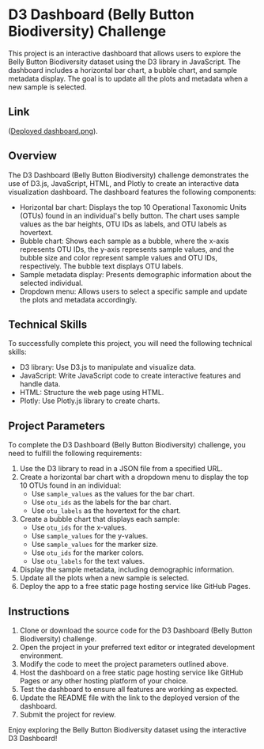 # D3 Dashboard (Belly Button Biodiversity) Challenge

This project is an interactive dashboard that allows users to explore the Belly Button Biodiversity dataset using the D3 library in JavaScript. The dashboard includes a horizontal bar chart, a bubble chart, and sample metadata display. The goal is to update all the plots and metadata when a new sample is selected.

## Link

([Deployed dashboard.png](https://github.com/Younes1120/belly-button-challenge/blob/main/Deployed%20dashboard.png)).

## Overview

The D3 Dashboard (Belly Button Biodiversity) challenge demonstrates the use of D3.js, JavaScript, HTML, and Plotly to create an interactive data visualization dashboard. The dashboard features the following components:

- Horizontal bar chart: Displays the top 10 Operational Taxonomic Units (OTUs) found in an individual's belly button. The chart uses sample values as the bar heights, OTU IDs as labels, and OTU labels as hovertext.
- Bubble chart: Shows each sample as a bubble, where the x-axis represents OTU IDs, the y-axis represents sample values, and the bubble size and color represent sample values and OTU IDs, respectively. The bubble text displays OTU labels.
- Sample metadata display: Presents demographic information about the selected individual.
- Dropdown menu: Allows users to select a specific sample and update the plots and metadata accordingly.

## Technical Skills

To successfully complete this project, you will need the following technical skills:

- D3 library: Use D3.js to manipulate and visualize data.
- JavaScript: Write JavaScript code to create interactive features and handle data.
- HTML: Structure the web page using HTML.
- Plotly: Use Plotly.js library to create charts.

## Project Parameters

To complete the D3 Dashboard (Belly Button Biodiversity) challenge, you need to fulfill the following requirements:

1. Use the D3 library to read in a JSON file from a specified URL.
2. Create a horizontal bar chart with a dropdown menu to display the top 10 OTUs found in an individual:
   - Use `sample_values` as the values for the bar chart.
   - Use `otu_ids` as the labels for the bar chart.
   - Use `otu_labels` as the hovertext for the chart.
3. Create a bubble chart that displays each sample:
   - Use `otu_ids` for the x-values.
   - Use `sample_values` for the y-values.
   - Use `sample_values` for the marker size.
   - Use `otu_ids` for the marker colors.
   - Use `otu_labels` for the text values.
4. Display the sample metadata, including demographic information.
5. Update all the plots when a new sample is selected.
6. Deploy the app to a free static page hosting service like GitHub Pages.

## Instructions

1. Clone or download the source code for the D3 Dashboard (Belly Button Biodiversity) challenge.
2. Open the project in your preferred text editor or integrated development environment.
3. Modify the code to meet the project parameters outlined above.
4. Host the dashboard on a free static page hosting service like GitHub Pages or any other hosting platform of your choice.
5. Test the dashboard to ensure all features are working as expected.
6. Update the README file with the link to the deployed version of the dashboard.
7. Submit the project for review.

Enjoy exploring the Belly Button Biodiversity dataset using the interactive D3 Dashboard!
